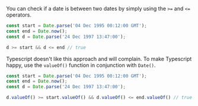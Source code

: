 You can check if a date is between two dates by simply using the `>=` and `<=` operators.

```javascript
const start = Date.parse('04 Dec 1995 00:12:00 GMT');
const end = Date.now();
const d = Date.parse('24 Dec 1997 13:47:00');

d >= start && d <= end // true
```

Typescript doesn't like this approach and will complain.
To make Typescript happy, use the `valueOf()` function in conjunction with `Date()`.

```typescript
const start = Date.parse('04 Dec 1995 00:12:00 GMT');
const end = Date.now();
const d = Date.parse('24 Dec 1997 13:47:00');

d.valueOf() >= start.valueOf() && d.valueOf() <= end.valueOf() // true
```
